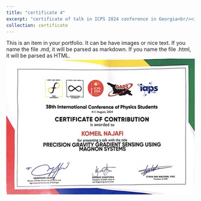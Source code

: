 ```yaml
---
title: "certificate 4"
excerpt: "certificate of talk in ICPS 2024 conference in Georgia<br/><img src='/images/certificate_4.jpg'>"
collection: certificate
---
```


This is an item in your portfolio. It can be have images or nice text. If you name the file .md, it will be parsed as markdown. If you name the file .html, it will be parsed as HTML. 
<img src='/images/certificate_4.jpg'>
